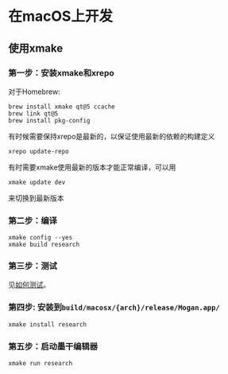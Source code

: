 # 在macOS上开发

## 使用xmake
### 第一步：安装xmake和xrepo
对于Homebrew:
```
brew install xmake qt@5 ccache
brew link qt@5
brew install pkg-config
```

有时候需要保持xrepo是最新的，以保证使用最新的依赖的构建定义
```
xrepo update-repo
```

有时需要xmake使用最新的版本才能正常编译，可以用
```
xmake update dev
```
来切换到最新版本

### 第二步：编译
```
xmake config --yes
xmake build research
```

### 第三步：测试
见[如何测试](Test.md)。

### 第四步: 安装到`build/macosx/{arch}/release/Mogan.app/`
``` bash
xmake install research
```

### 第五步：启动墨干编辑器
``` bash
xmake run research
```
